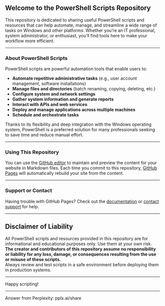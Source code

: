 ## Welcome to the PowerShell Scripts Repository

This repository is dedicated to sharing useful PowerShell scripts and resources that can help automate, manage, and streamline a wide range of tasks on Windows and other platforms. Whether you’re an IT professional, system administrator, or enthusiast, you’ll find tools here to make your workflow more efficient.

---

### About PowerShell Scripts

PowerShell scripts are powerful automation tools that enable users to:

- **Automate repetitive administrative tasks** (e.g., user account management, software installations)
- **Manage files and directories** (batch renaming, copying, deleting, etc.)
- **Configure system and network settings**
- **Gather system information and generate reports**
- **Interact with APIs and web services**
- **Deploy and manage applications across multiple machines**
- **Schedule and orchestrate tasks**

Thanks to its flexibility and deep integration with the Windows operating system, PowerShell is a preferred solution for many professionals seeking to save time and reduce manual effort.

---

### Using This Repository

You can use the [GitHub editor](https://github.com/Dstanfield-Creator/Dstanfield-Creator.github.io/edit/main/README.md) to maintain and preview the content for your website in Markdown files. Each time you commit to this repository, [GitHub Pages](https://pages.github.com/) will automatically rebuild your site from the content.

---

### Support or Contact

Having trouble with GitHub Pages? Check out the [documentation](https://docs.github.com/categories/github-pages-basics/) or [contact support](https://support.github.com/contact) for help.

---

## Disclaimer of Liability

All PowerShell scripts and resources provided in this repository are for informational and educational purposes only. Use them at your own risk.  
**The creator and contributors of this repository assume no responsibility or liability for any loss, damage, or consequences resulting from the use or misuse of these scripts.**  
Always review and test scripts in a safe environment before deploying them in production systems.

---

Happy scripting!

---
Answer from Perplexity: pplx.ai/share
